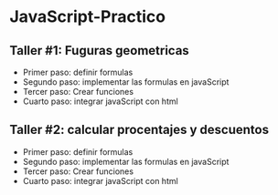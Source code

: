 # JavaScript-Practico

## Taller #1: Fuguras geometricas

- Primer paso: definir formulas
- Segundo paso: implementar las formulas en javaScript
- Tercer paso: Crear funciones
- Cuarto paso: integrar javaScript con html

## Taller #2: calcular procentajes y descuentos  

- Primer paso: definir formulas
- Segundo paso: implementar las formulas en javaScript
- Tercer paso: Crear funciones
- Cuarto paso: integrar javaScript con html

